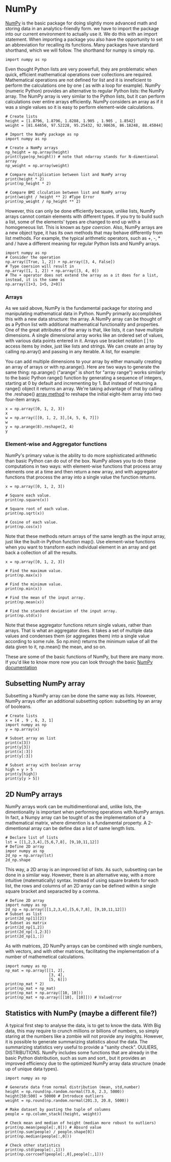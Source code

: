 
# NumPy
[NumPy](https://docs.scipy.org/doc/numpy/reference/) 
is the basic package for doing slightly more advanced math and storing data in an analytics-friendly form.
 we have to import the package into our current environment to actually use it. We do this with an import statement. When importing a package you also have the opportunity to set an abbreviation for recalling its functions. Many packages have standard shorthand, which we will follow. The shorthand for numpy is simply np. 
 ```
 import numpy as np
 ```

Even thought Python lists are very powerfull, they are problematic when quick, efficient mathematical operations over collections are required. Mathematical operations are not defined for list and it is inneficient to perform the calculations one by one ( as with a loop for example). NumPy (numeric Python) provides an alternative to regular Python lists: the NumPy array. The NumPy array is very similar to the Python lists, but it can perform calculations over entire arrays efficiently. NumPy considers an array as if it was a single values so it is easy to perform element-wide calculations. 

```
# Create lists
height = [1.8796, 1.8796, 1.8288, 1.905 , 1.905 , 1.8542]
weight = [81.64656, 97.52228, 95.25432, 92.98636, 86.18248, 88.45044]

# Import the NumPy package as np
import numpy as np

# Create a NumPy arrays
np_height = np.array(height)
print(type(np_height)) # note that ndarray stands for N-dimentional array
np_weight = np.array(weight)

# Compare multiplication between list and NumPy array
print(height * 2)
print(np_height * 2)

# Compare BMI clculation between list and NumPy array
print(weight / height ** 2) #Type Error
print(np_weight / np_height ** 2)
```
However, this can only be done efficiently because, unlike lists, NumPy arrays cannot contain elements with different types. If you try to build such a list, some of the elements' types are changed to end up with a homogeneous list. This is known as *type coercion*. Also, NumPy arrays are a new object type, it has its own methods that may behave differently from list methods. 
For example, the typical arithmetic operators, such as +, -, * and / have a different meaning for regular Python lists and NumPy arrays.

```
import numpy as np
# Consider the operation
np.array([True, 1, 2]) + np.array([3, 4, False])
# Type coersion will result in
np.array([1, 1, 2]) + np.array([3, 4, 0])
# The + operator does not extend the array as a it does for a list, instead, it is the same as
np.array([1+3, 1+5, 2+0])
```


### Arrays

As we said above, NumPy is the fundamental package for storing and manipulating mathematical data in Python. NumPy primarily accomplishes this with a new data structure: the array.
A NumPy array can be thought of as a Python list with additional mathematical functionality and properties. One of the great attributes of the array is that, like lists, it can have multiple dimensions. A single dimensional array works like an ordered set of values, with various data points entered in it. Arrays use bracket notation [ ] to access items by index, just like lists and strings. We can create an array by calling np.array() and passing in any iterable. A list, for example:

You can add multiple dimensions to your array by either manually creating an array of arrays or with np.arange(). Here are two ways to generate the same thing:
np.arange() ("arange" is short for "array range") works similarly to the basic Python range() function by generating a sequence of integers, starting at 0 by default and incrementing by 1. But instead of returning a range() object it returns an array. We're taking advantage of that by calling the .reshape()
[array method](https://docs.scipy.org/doc/numpy/reference/generated/numpy.ndarray.reshape.html) to reshape the initial eight-item array into two four-item arrays.

```
x = np.array([0, 1, 2, 3])
x
w = np.array([[0, 1, 2, 3],[4, 5, 6, 7]])
w
y = np.arange(8).reshape(2, 4)
y
```

### Element-wise and Aggregator functions
NumPy's primary value is the ability to do more sophisticated arithmetic than basic Python can do out of the box. NumPy allows you to do these computations in two ways: with element-wise functions that process array elements one at a time and then return a new array, and with aggregator functions that process the array into a single value the function returns.
```
x = np.array([0, 1, 2, 3])

# Square each value.
print(np.square(x))

# Square root of each value.
print(np.sqrt(x))

# Cosine of each value.
print(np.cos(x))
```
Note that these methods return arrays of the same length as the input array, just like the built-in Python function map(). Use element-wise functions when you want to transform each individual element in an array and get back a collection of all the results.
```
x = np.array([0, 1, 2, 3])

# Find the maximum value.
print(np.max(x))

# Find the minimum value.
print(np.min(x))

# Find the mean of the input array.
print(np.mean(x))

# Find the standard deviation of the input array.
print(np.std(x))
```
Note that these aggregator functions return single values, rather than arrays. That is what an aggregator does. It takes a set of multiple data values and condenses them (or aggregates them) into a single value according to some rule. So np.min() returns the minimum value of all the data given to it, np.mean() the mean, and so on.

These are some of the basic functions of NumPy, but there are many more. 
If you'd like to know more now you can look through the basic 
[NumPy documentation](https://docs.scipy.org/doc/numpy/user/quickstart.html)



## Subsetting NumPy array

Subsetting a NumPy array can be done the same way as lists. However, NumPy arrays offer an additional subsetting option: subsetting by an array of booleans.


```
# Create lists
x = [4 , 9 , 6, 3, 1]
import numpy as np
y = np.array(x)

# Subset array as list
print(x[3])
print(y[3])
print(x[:3])
print(y[:3])

# Subset array with boolean array
high = y > 5
print(y[high])
print(y[y > 5])
```
## 2D NumPy arrays

NumPy arrays work can be multidimentional and, unlike lists, the dimentionality is important when performing operations with NumPy arrays. In fact, a Numpy array can be tought of as the implementation of a mathematical matrix, where dimention is a fundamental property. A 2-dimentional array can be define das a list of same length lists.

```
# Declare list of lists
lst = [[1,2,3,4],[5,6,7,8], [9,10,11,12]]
# Define 2D array
impor numpy as np
2d_np = np.array(lst)
2d_np.shape
```
This way, a 2D array is an improved list of lists. As such, subsetting can be done in a similar way. However, there is an alternative way, with a more intuitive (matematically) syntax. Instead of using square brakets for each list, the rows and columns of an 2D array can be defined within a single square bracket and separacted by a comma.
```
# Define 2D array
import numpy as np
2d_np = np.array([[1,2,3,4],[5,6,7,8], [9,10,11,12]])
# Subset as list
print(2d_np[1][2])
# Subset as matrix
print(2d_np[1,2])
print(2d_np[:1,2:3])
print(2d_np[1,:])
```

As with matrices, 2D NumPy arrays can be combined with single numbers, with vectors, and with other matrices, facilitating the implementation of a number of mathemetical calculations.
```
import numpy as np
np_mat = np.array([[1, 2],
                   [3, 4],
                   [5, 6]])
print(np_mat * 2)
print(np_mat + np_mat)
print(np_mat + np.array([10, 10]))
print(np_mat + np.array([[10], [10]])) # ValueError
```

## Statistics with NumPy (maybe a different file?)

A typical first step to analyse the data, is to get to know the data. With Big data, this may require to crunch millions or billions of numbers, so simply staring at the numbers like a zombie will not provide any insights. However, it is possible to generate summarizing statistics about the data. The summarizing statistics very useful to provide a "sanity check".
OULIERS, DISTRIBUTIONS. NumPy includes some functions that are already in the basic Python distribution, such as sum and sort., but it provides an improved efficiency due to the optimized NumPy array data structure (made up of unique data types).


```
import numpy as np

# Generate data from normal distribution (mean, std,number)
height = np.round(np.random.normal(73.6, 2.3, 5000))
height[50:500] = 50000 # Introduce outliers
weight = np.round(np.random.normal(201.3, 20.8, 5000))

# Make dataset by pasting the tuple of columns
people = np.column_stack((height, weight))

# Check mean and median of height (median more robust to outliers)
print(np.mean(people[:,0])) # Absurd value
print(np.sum(people) / people.shape[0])
print(np.median(people[:,0]))

# Check other statistics
print(np.std(people[:,1]))
print(np.corrcoef(people[:,0],people[:,1]))
```


